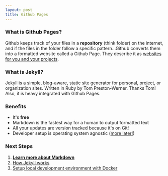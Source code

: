 ```yaml
---
layout: post
title: Github Pages
---
```


<!-- Already know? [Shortcut to the code](/2018/11/06/local-jekyll-with-docker). -->

### What is Github Pages?

Github keeps track of your files in a **repository** (think folder) on the internet, and if the files in the folder follow a specific pattern...Github converts them into a formatted website called a Github Page. They describe it as [websites for you and your projects](https://pages.github.com/).

### What is Jekyll?

Jekyll is a simple, blog-aware, static site generator for personal, project, or organization sites. Written in Ruby by Tom Preston-Werner. Thanks Tom! Also, it is heavy integrated with Github Pages.

### Benefits
* It's **free**
* Markdown is the fastest way for a human to output formatted text
* All your updates are version tracked because it's on Git!
* Developer setup is operating system agnostic ([more later!](/2018/11/06/local-jekyll-with-docker))


### Next Steps
1. **[Learn more about Markdown](/blog/2018/11/04/markdown)**
2. [How Jekyll works](/blog/2018/11/05/how-jekyll-works)
3. [Setup local development environment with Docker](/blog/2018/11/06/local-jekyll-with-docker)
